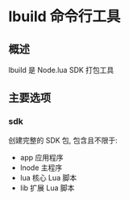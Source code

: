 # lbuild 命令行工具

## 概述

lbuild 是 Node.lua SDK 打包工具

## 主要选项

### sdk

创建完整的 SDK 包, 包含且不限于: 

- app 应用程序
- lnode 主程序
- lua 核心 Lua 脚本
- lib 扩展 Lua 脚本

